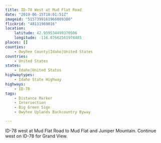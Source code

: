```yaml
---
title: ID-78 West at Mud Flat Road
date: "2019-06-15T10:01:51Z"
imageid: "5157399161966089380"
flickrid: "48131969016"
location:
    latitude: 42.959534499370506
    longitude: -116.07662561974485
places: []
counties:
    - Owyhee County|Idaho|United States
countries:
    - United States
states:
    - Idaho|United States
highwaytypes:
    - Idaho State Highway
highways:
    - ID-78
tags:
    - Distance Marker
    - Intersection
    - Big Green Sign
    - Owyhee Uplands Backcountry Byway

---
```

ID-78 west at Mud Flat Road to Mud Flat and Juniper Mountain.  Continue west on ID-78 for Grand View.